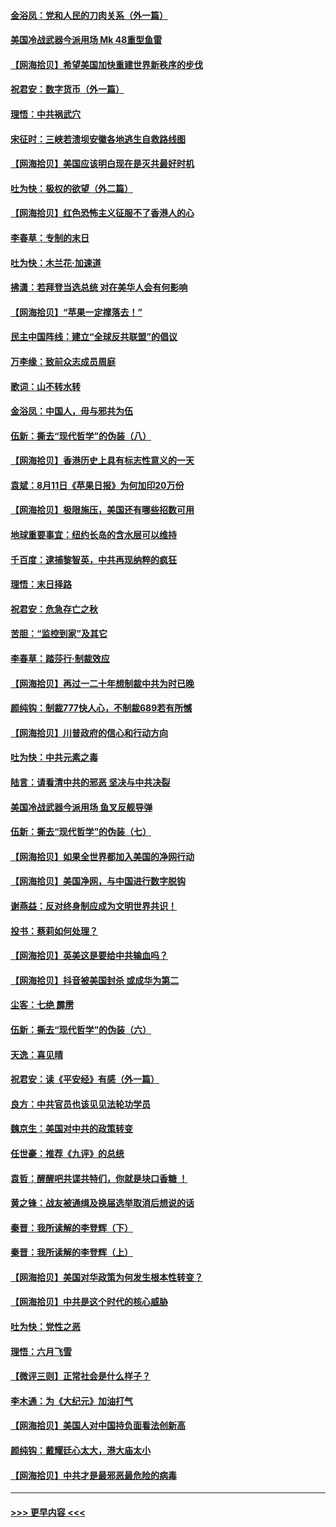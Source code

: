 #### [金浴凤：党和人民的刀肉关系（外一篇）](../pages/nsc993/n12335834.md?t=08170702) 
#### [美国冷战武器今派用场 Mk 48重型鱼雷](../pages/nsc993/n12335354.md?t=08170702) 
#### [【网海拾贝】希望美国加快重建世界新秩序的步伐](../pages/nsc993/n12334224.md?t=08170702) 
#### [祝君安：数字货币（外一篇）](../pages/nsc993/n12334186.md?t=08170702) 
#### [理悟：中共祸武穴](../pages/nsc993/n12333962.md?t=08170702) 
#### [宋征时：三峡若溃坝安徽各地逃生自救路线图](../pages/nsc993/n12332450.md?t=08170702) 
#### [【网海拾贝】美国应该明白现在是灭共最好时机](../pages/nsc993/n12332313.md?t=08170702) 
#### [吐为快：极权的欲望（外二篇）](../pages/nsc993/n12332089.md?t=08170702) 
#### [【网海拾贝】红色恐怖主义征服不了香港人的心](../pages/nsc993/n12329296.md?t=08170702) 
#### [李春草：专制的末日](../pages/nsc993/n12329079.md?t=08170702) 
#### [吐为快：木兰花‧加速道](../pages/nsc993/n12327366.md?t=08170702) 
#### [拂潇：若拜登当选总统 对在美华人会有何影响](../pages/nsc993/n12295996.md?t=08170702) 
#### [【网海拾贝】“苹果一定撑落去！”](../pages/nsc993/n12326784.md?t=08170702) 
#### [民主中国阵线：建立“全球反共联盟”的倡议](../pages/nsc993/n12324177.md?t=08170702) 
#### [万李缘：致前众志成员周庭](../pages/nsc993/n12324635.md?t=08170702) 
#### [歌词：山不转水转](../pages/nsc993/n12324599.md?t=08170702) 
#### [金浴凤：中国人，毋与邪共为伍](../pages/nsc993/n12324257.md?t=08170702) 
#### [伍新：撕去“现代哲学”的伪装（八）](../pages/nsc993/n12324188.md?t=08170702) 
#### [【网海拾贝】香港历史上具有标志性意义的一天](../pages/nsc993/n12324021.md?t=08170702) 
#### [袁斌：8月11日《苹果日报》为何加印20万份](../pages/nsc993/n12323955.md?t=08170702) 
#### [【网海拾贝】极限施压，美国还有哪些招数可用](../pages/nsc993/n12322512.md?t=08170702) 
#### [地球重要事宜：纽约长岛的含水层可以维持](../pages/nsc993/n12321844.md?t=08170702) 
#### [千百度：逮捕黎智英，中共再现纳粹的疯狂](../pages/nsc993/n12321777.md?t=08170702) 
#### [理悟：末日择路](../pages/nsc993/n12320812.md?t=08170702) 
#### [祝君安：危急存亡之秋](../pages/nsc993/n12320795.md?t=08170702) 
#### [苦胆：“监控到家”及其它](../pages/nsc993/n12320751.md?t=08170702) 
#### [李春草：踏莎行·制裁效应](../pages/nsc993/n12318290.md?t=08170702) 
#### [【网海拾贝】再过一二十年想制裁中共为时已晚](../pages/nsc993/n12318195.md?t=08170702) 
#### [颜纯钩：制裁777快人心，不制裁689若有所憾](../pages/nsc993/n12316912.md?t=08170702) 
#### [【网海拾贝】川普政府的信心和行动方向](../pages/nsc993/n12316673.md?t=08170702) 
#### [吐为快：中共元素之毒](../pages/nsc993/n12316547.md?t=08170702) 
#### [陆言：请看清中共的邪恶 坚决与中共决裂](../pages/nsc993/n12315784.md?t=08170702) 
#### [美国冷战武器今派用场 鱼叉反舰导弹](../pages/nsc993/n12316258.md?t=08170702) 
#### [伍新：撕去“现代哲学”的伪装（七）](../pages/nsc993/n12315846.md?t=08170702) 
#### [【网海拾贝】如果全世界都加入美国的净网行动](../pages/nsc993/n12315588.md?t=08170702) 
#### [【网海拾贝】美国净网，与中国进行数字脱钩](../pages/nsc993/n12312813.md?t=08170702) 
#### [谢燕益：反对终身制应成为文明世界共识！](../pages/nsc993/n12310465.md?t=08170702) 
#### [投书：蔡莉如何处理？](../pages/nsc993/n12310224.md?t=08170702) 
#### [【网海拾贝】英美这是要给中共输血吗？](../pages/nsc993/n12307646.md?t=08170702) 
#### [【网海拾贝】抖音被美国封杀 或成华为第二](../pages/nsc993/n12305277.md?t=08170702) 
#### [尘客：七绝 霹雳](../pages/nsc993/n12304053.md?t=08170702) 
#### [伍新：撕去“现代哲学”的伪装（六）](../pages/nsc993/n12303243.md?t=08170702) 
#### [天逸：喜见晴](../pages/nsc993/n12303226.md?t=08170702) 
#### [祝君安：读《平安经》有感（外一篇）](../pages/nsc993/n12303170.md?t=08170702) 
#### [良方：中共官员也该见见法轮功学员](../pages/nsc993/n12302985.md?t=08170702) 
#### [魏京生：美国对中共的政策转变](../pages/nsc993/n12302929.md?t=08170702) 
#### [任世豪：推荐《九评》的总统](../pages/nsc993/n12302838.md?t=08170702) 
#### [袁哲：醒醒吧共谍共特们，你就是块口香糖 ！](../pages/nsc993/n12302678.md?t=08170702) 
#### [黄之锋：战友被通缉及换届选举取消后想说的话](../pages/nsc993/n12302681.md?t=08170702) 
#### [秦晋：我所读解的李登辉（下）](../pages/nsc993/n12302171.md?t=08170702) 
#### [秦晋：我所读解的李登辉（上）](../pages/nsc993/n12301979.md?t=08170702) 
#### [【网海拾贝】美国对华政策为何发生根本性转变？](../pages/nsc993/n12302091.md?t=08170702) 
#### [【网海拾贝】中共是这个时代的核心威胁](../pages/nsc993/n12300541.md?t=08170702) 
#### [吐为快：党性之恶](../pages/nsc993/n12300263.md?t=08170702) 
#### [理悟：六月飞雪](../pages/nsc993/n12300243.md?t=08170702) 
#### [【微评三则】正常社会是什么样子？](../pages/nsc993/n12300228.md?t=08170702) 
#### [李木通：为《大纪元》加油打气](../pages/nsc993/n12280363.md?t=08170702) 
#### [【网海拾贝】美国人对中国持负面看法创新高](../pages/nsc993/n12298720.md?t=08170702) 
#### [颜纯钩：戴耀廷心太大，港大庙太小](../pages/nsc993/n12297682.md?t=08170702) 
#### [【网海拾贝】中共才是最邪恶最危险的病毒](../pages/nsc993/n12296470.md?t=08170702) 

----
#### [ >>> 更早内容 <<< ](../indexes/nsc993-earlier.md)
